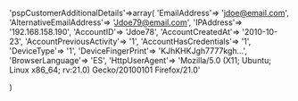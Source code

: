 'pspCustomerAdditionalDetails'=>array(
    'EmailAddress'=> 'jdoe@email.com',
    'AlternativeEmailAddress'=> 'Jdoe79@email.com',
    'IPAddress'=> '192.168.158.190',
    'AccountID'=> 'Jdoe78',
    'AccountCreatedAt'=> '2010-10-23',
    'AccountPreviousActivity'=> '1',
    'AccountHasCredentials'=> '1',
    'DeviceType'=> '1',
    'DeviceFingerPrint'=> 'KJhKHKJgh7777kgh...',
    'BrowserLanguage'=> 'ES',
    'HttpUserAgent'=> 'Mozilla/5.0 (X11; Ubuntu; Linux x86_64; rv:21.0) Gecko/20100101 Firefox/21.0'

)